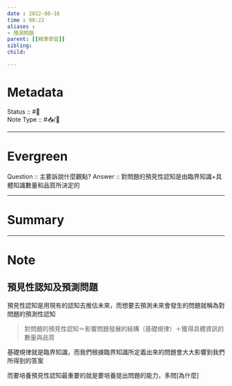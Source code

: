 ```yaml
---
date : 2022-08-16
time : 08:22
aliases :
- 預測問題
parent: [[精準學習]]
sibling:
child: 

---
```

# Metadata
Status :: #🌱 <br>
Note Type :: #📥/📘 <br>

---
# Evergreen
Question :: 主要訴說什麼觀點?
Answer :: 對問題的預見性認知是由臨界知識+具體知識數量和品質所決定的


---

# Summary


---

# Note

## 預見性認知及預測問題
預見性認知是用現有的認知去推估未來，而想要去預測未來會發生的問題就稱為對問題的預測性認知

>對問題的預見性認知＝影響問題發展的結構（基礎規律）＋獲得具體資訊的數量與品質

基礎規律就是臨界知識，而我們根據臨界知識所定義出來的問題會大大影響到我們所得到的答案

而要培養預見性認知最重要的就是要培養提出問題的能力，多問[為什麼]